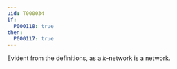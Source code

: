 ```yaml
---
uid: T000034
if:
  P000118: true
then:
  P000117: true
---
```


Evident from the definitions, as a $k$-network is a network.

